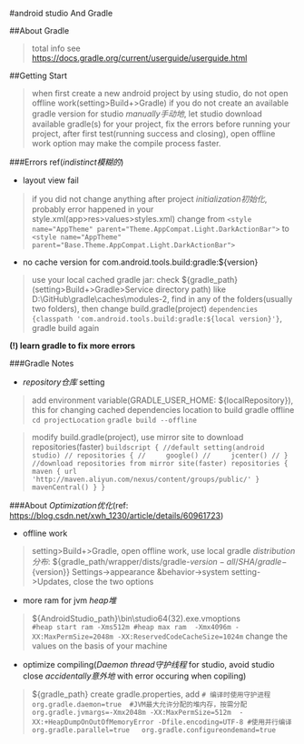 #android studio And Gradle

##About Gradle

>total info see https://docs.gradle.org/current/userguide/userguide.html

##Getting Start

>when first create a new android project by using studio, do not open offline work(setting>Build+>Gradle) if you do not create an available gradle version for studio *manually手动地*, let studio download available gradle(s) for your project,
fix the errors before running your project, after first test(running success and closing), open offline work option may make the compile process faster.

###Errors ref(*indistinct模糊的*)

* layout view fail

>if you did not change anything after project *initialization初始化*, probably error happened in your style.xml(app>res>values>styles.xml) change from `<style name="AppTheme" parent="Theme.AppCompat.Light.DarkActionBar">` to `<style name="AppTheme" parent="Base.Theme.AppCompat.Light.DarkActionBar">`

* no cache version for com.android.tools.build:gradle:${version}

>use your local cached gradle jar: check ${gradle_path}(setting>Build+>Gradle>Service directory path) like D:\GitHub\gradle\caches\modules-2, find in any of the folders(usually two folders), then change build.gradle(project)
`dependencies {classpath 'com.android.tools.build:gradle:${local version}'}`, gradle build again

**(!) learn gradle to fix more errors** 

###Gradle Notes

* *repository仓库* setting

>add environment variable(GRADLE_USER_HOME: ${localRepository}), this for changing cached dependencies location to build gradle offline `cd projectLocation` `gradle build --offline`

>modify build.gradle(project), use mirror site to download repositories(faster)
`buildscript {
	//default setting(android studio)
    // repositories {
    //     google()
    //     jcenter()
    // }
    //download repositories from mirror site(faster)
    repositories {
        maven {
            url 'http://maven.aliyun.com/nexus/content/groups/public/'
        }
        mavenCentral()
    }
}`

###About *Optimization优化*(ref: https://blog.csdn.net/xwh_1230/article/details/60961723)

* offline work

>setting>Build+>Gradle, open offline work, use local gradle *distribution分布*: ${gradle_path/wrapper/dists/gradle-${version}-all/SHA/gradle-${version}}
>Settings->appearance &behavior->system setting->Updates, close the two options

* more ram for jvm *heap堆*

>${AndroidStudio_path}\bin\studio64(32).exe.vmoptions  
`#heap start ram
-Xms512m
#heap max ram 
-Xmx4096m
-XX:MaxPermSize=2048m
-XX:ReservedCodeCacheSize=1024m`
change the values on the basis of your machine

* optimize compiling(*Daemon thread守护线程* for studio, avoid studio close *accidentally意外地* with error occuring when copiling)

>${gradle_path} create gradle.properties, add
`# 编译时使用守护进程
org.gradle.daemon=true 
#JVM最大允许分配的堆内存，按需分配 
org.gradle.jvmargs=-Xmx2048m -XX:MaxPermSize=512m  -XX:+HeapDumpOnOutOfMemoryError -Dfile.encoding=UTF-8
#使用并行编译
org.gradle.parallel=true  
org.gradle.configureondemand=true`